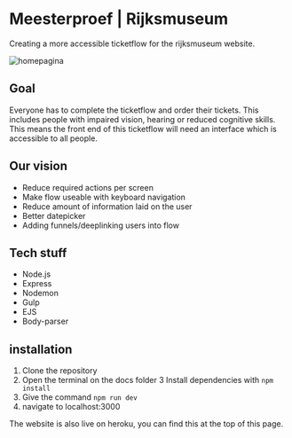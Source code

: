 # Meesterproef | Rijksmuseum
Creating a more accessible ticketflow for the rijksmuseum website.

![homepagina](https://user-images.githubusercontent.com/43436118/85109008-f4881000-b210-11ea-8924-f2e5904a3a6b.PNG)

## Goal
Everyone has to complete the ticketflow and order their tickets. This includes people with impaired vision, hearing or reduced cognitive skills.  This means the front end of this ticketflow will need an interface which is accessible to all people.

## Our vision
- Reduce required actions per screen
- Make flow useable with keyboard navigation
- Reduce amount of information laid on the user
- Better datepicker
- Adding funnels/deeplinking users into flow

## Tech stuff
- Node.js
- Express
- Nodemon
- Gulp
- EJS
- Body-parser

## installation
  1. Clone the repository
  2. Open the terminal on the docs folder
  3 Install dependencies with `npm install`
  3. Give the command `npm run dev`
  4. navigate to localhost:3000
  
  The website is also live on heroku, you can find this at the top of this page.

